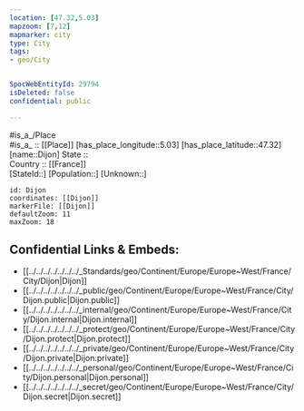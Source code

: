 ```yaml
---
location: [47.32,5.03] 
mapzoom: [7,12] 
mapmarker: city 
type: City
tags:
- geo/City


SpocWebEntityId: 29794
isDeleted: false
confidential: public

---
```

#is_a_/Place  
#is_a_ :: [[Place]] 
[has_place_longitude::5.03] 
[has_place_latitude::47.32] 
[name::Dijon] 
State ::  
Country :: [[France]]  
[StateId::] 
[Population::] 
[Unknown::] 


```leaflet
id: Dijon
coordinates: [[Dijon]] 
markerFile: [[Dijon]] 
defaultZoom: 11 
maxZoom: 18
```


## Confidential Links & Embeds: 
- [[../../../../../../../_Standards/geo/Continent/Europe/Europe~West/France/City/Dijon|Dijon]] 
- [[../../../../../../../_public/geo/Continent/Europe/Europe~West/France/City/Dijon.public|Dijon.public]] 
- [[../../../../../../../_internal/geo/Continent/Europe/Europe~West/France/City/Dijon.internal|Dijon.internal]] 
- [[../../../../../../../_protect/geo/Continent/Europe/Europe~West/France/City/Dijon.protect|Dijon.protect]] 
- [[../../../../../../../_private/geo/Continent/Europe/Europe~West/France/City/Dijon.private|Dijon.private]] 
- [[../../../../../../../_personal/geo/Continent/Europe/Europe~West/France/City/Dijon.personal|Dijon.personal]] 
- [[../../../../../../../_secret/geo/Continent/Europe/Europe~West/France/City/Dijon.secret|Dijon.secret]] 

